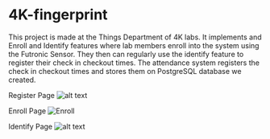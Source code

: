 # 4K-fingerprint

This project is made at the Things Department of 4K labs. It implements and Enroll and Identify features where lab members enroll into the system using the Futronic Sensor.
They then can regularly use the identify feature to register their check in checkout times. The attendance system registers the check in checkout times and stores them on PostgreSQL database we created.

Register Page
![alt text](https://drive.google.com/file/d/1EZZHLl0-aajOLmZnHfwa00gpbNkkBDo1/view?usp=share_link)


Enroll Page
![Enroll](https://user-images.githubusercontent.com/73777766/212985191-01ae0e61-100e-4d08-a50a-d97d4f2d428c.png)


Identify Page
![alt text](https://drive.google.com/file/d/1QgfJwwykoaRQll9p41GViTQyISrlE7jq/view?usp=share_link)
